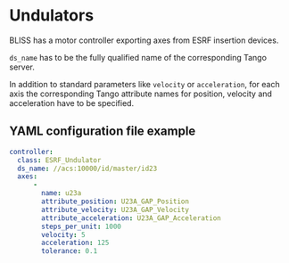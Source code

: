 # Undulators

BLISS has a motor controller exporting axes from ESRF insertion devices.

`ds_name` has to be the fully qualified name of the corresponding Tango server.

In addition to standard parameters like `velocity` or `acceleration`, for each axis
the corresponding Tango attribute names for position, velocity and acceleration have
to be specified.

## YAML configuration file example


```yaml
controller:
  class: ESRF_Undulator
  ds_name: //acs:10000/id/master/id23
  axes:
      -
        name: u23a
        attribute_position: U23A_GAP_Position
        attribute_velocity: U23A_GAP_Velocity
        attribute_acceleration: U23A_GAP_Acceleration
        steps_per_unit: 1000
        velocity: 5
        acceleration: 125
        tolerance: 0.1
```
